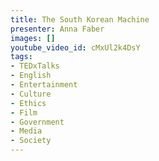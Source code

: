 ```yaml
---
title: The South Korean Machine
presenter: Anna Faber
images: []
youtube_video_id: cMxUl2k4DsY
tags:
- TEDxTalks
- English
- Entertainment
- Culture
- Ethics
- Film
- Government
- Media
- Society
---
```

